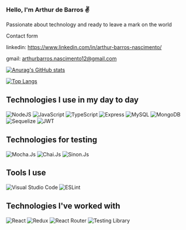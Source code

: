 
### Hello, I'm Arthur de Barros ✌️

Passionate about technology and ready to leave a mark on the world

Contact form

linkedin: https://www.linkedin.com/in/arthur-barros-nascimento/

gmail: arthurbarros.nascimento12@gmail.com

<div style="display: inline_block"> 

[![Anurag's GitHub stats](https://github-readme-stats.vercel.app/api?username=arthurbarrosnascimento)](https://github.com/anuraghazra/github-readme-stats)


[![Top Langs](https://github-readme-stats.vercel.app/api/top-langs/?username=arthurbarrosnascimento&layout=compact)](https://github.com/anuraghazra/github-readme-stats)
</div>


## Technologies I use in my day to day

<div style="display: inline_block"> 
  <img align="center" alt="NodeJS" src="https://img.shields.io/badge/Node.js-43853D?style=for-the-badge&logo=node.js&logoColor=white"/>

  <img align="center" alt="JavaScript" src="https://img.shields.io/badge/JavaScript-F7DF1E?style=for-the-badge&logo=javascript&logoColor=black"/>

  <img align="center" alt="TypeScript" src="https://img.shields.io/badge/TypeScript-007ACC?style=for-the-badge&logo=typescript&logoColor=white"/>

  <img align="center" alt="Express" src="https://img.shields.io/badge/Express.js-404D59?style=for-the-badge"/>

  <img align="center" alt="MySQL" src="https://img.shields.io/badge/MySQL-00000F?style=for-the-badge&logo=mysql&logoColor=white"/>

  <img align="center" alt="MongoDB" src="https://img.shields.io/badge/MongoDB-4EA94B?style=for-the-badge&logo=mongodb&logoColor=white">

  <img align="center" alt="Sequelize" src="https://img.shields.io/badge/sequelize-323330?style=for-the-badge&logo=sequelize&logoColor=blue"/>

  <img align="center" alt="JWT" src="https://img.shields.io/badge/json%20web%20tokens-323330?style=for-the-badge&logo=json-web-tokens/&logoColor=pink"/>

</div>

## Technologies for testing

<div style="display: inline_block"> 
  <img align="center" alt="Mocha.Js" src="https://img.shields.io/badge/mocha.js-323330?style=for-the-badge&logo=mocha&logoColor=Brown"/>

  <img align="center" alt="Chai.Js" src="https://img.shields.io/badge/chai.js-323330?style=for-the-badge&logo=chai&logoColor=red"/>

  <img align="center" alt="Sinon.Js" src="https://img.shields.io/badge/sinon.js-323330?style=for-the-badge&logo=sinon"/>
</div>

## Tools I use

<div style="display: inline_block"> 
  <img align="center" alt="Visual Studio Code" src="https://img.shields.io/badge/Visual_Studio_Code-0078D4?style=for-the-badge&logo=visual%20studio%20code&logoColor=white"/>

  <img align="center" alt="ESLint" src="https://img.shields.io/badge/eslint-3A33D1?style=for-the-badge&logo=eslint&logoColor=white"/>

</div>

## Technologies I've worked with

<div style="display: inline_block"> 
  <img align="center" alt="React" src="https://img.shields.io/badge/React-20232A?style=for-the-badge&logo=react&logoColor=61DAFB"/>

  <img align="center" alt="Redux" src="https://img.shields.io/badge/Redux-593D88?style=for-the-badge&logo=redux&logoColor=white"/>

  <img align="center" alt="React Router" src="https://img.shields.io/badge/React_Router-CA4245?style=for-the-badge&logo=react-router&logoColor=white"/>

  <img align="center" alt="Testing Library" src="https://img.shields.io/badge/testing%20library-323330?style=for-the-badge&logo=testing-library&logoColor=red"/>
</div>
